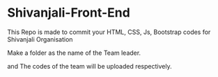 # Shivanjali-Front-End
This Repo is made to commit your HTML, CSS, Js, Bootstrap codes for Shivanjali Organisation

Make a folder as the name of the Team leader.

and The codes of the team will be uploaded respectively.


